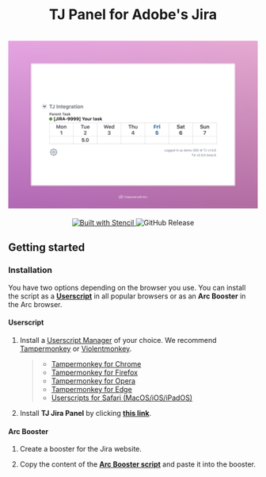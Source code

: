 <div align="center">
    <h1>TJ Panel for Adobe's Jira</h1>
</div>

</br>

<div align="center">
    <img width="800" src="./assets/hero_image.jpeg" alt="Simple YouTube Age Restriction Bypass"/>
    <br/><br/>
    <a href="https://stenciljs.com" target="_blank">
        <img alt="Built with Stencil" src="https://img.shields.io/badge/built%20with%20stencil-16161d?style=for-the-badge&logo=data%3Aimage%2Fsvg%2Bxml%3Bbase64%2CPD94bWwgdmVyc2lvbj0iMS4wIiBlbmNvZGluZz0idXRmLTgiPz4KPCEtLSBHZW5lcmF0b3I6IEFkb2JlIElsbHVzdHJhdG9yIDE5LjIuMSwgU1ZHIEV4cG9ydCBQbHVnLUluIC4gU1ZHIFZlcnNpb246IDYuMDAgQnVpbGQgMCkgIC0tPgo8c3ZnIHZlcnNpb249IjEuMSIgaWQ9IkxheWVyXzEiIHhtbG5zPSJodHRwOi8vd3d3LnczLm9yZy8yMDAwL3N2ZyIgeG1sbnM6eGxpbms9Imh0dHA6Ly93d3cudzMub3JnLzE5OTkveGxpbmsiIHg9IjBweCIgeT0iMHB4IgoJIHZpZXdCb3g9IjAgMCA1MTIgNTEyIiBzdHlsZT0iZW5hYmxlLWJhY2tncm91bmQ6bmV3IDAgMCA1MTIgNTEyOyIgeG1sOnNwYWNlPSJwcmVzZXJ2ZSI%2BCjxzdHlsZSB0eXBlPSJ0ZXh0L2NzcyI%2BCgkuc3Qwe2ZpbGw6I0ZGRkZGRjt9Cjwvc3R5bGU%2BCjxwYXRoIGNsYXNzPSJzdDAiIGQ9Ik00MjQuNywzNzMuOWMwLDM3LjYtNTUuMSw2OC42LTkyLjcsNjguNkgxODAuNGMtMzcuOSwwLTkyLjctMzAuNy05Mi43LTY4LjZ2LTMuNmgzMzYuOVYzNzMuOXoiLz4KPHBhdGggY2xhc3M9InN0MCIgZD0iTTQyNC43LDI5Mi4xSDE4MC40Yy0zNy42LDAtOTIuNy0zMS05Mi43LTY4LjZ2LTMuNkgzMzJjMzcuNiwwLDkyLjcsMzEsOTIuNyw2OC42VjI5Mi4xeiIvPgo8cGF0aCBjbGFzcz0ic3QwIiBkPSJNNDI0LjcsMTQxLjdIODcuN3YtMy42YzAtMzcuNiw1NC44LTY4LjYsOTIuNy02OC42SDMzMmMzNy45LDAsOTIuNywzMC43LDkyLjcsNjguNlYxNDEuN3oiLz4KPC9zdmc%2BCg%3D%3D">
    </a>
    <img alt="GitHub Release" src="https://img.shields.io/github/v/release/davids-ensemble/tj-jira-panel?style=for-the-badge">
</div>

## Getting started

### Installation

You have two options depending on the browser you use. You can install the script as a **[Userscript](https://en.wikipedia.org/wiki/Userscript)** in all popular browsers or as an **Arc Booster** in the Arc browser.

#### Userscript

1. Install a [Userscript Manager](https://en.wikipedia.org/wiki/Userscript_manager) of your choice. We recommend [Tampermonkey](https://www.tampermonkey.net/) or [Violentmonkey](https://violentmonkey.github.io/).

   > - [Tampermonkey for Chrome](https://chrome.google.com/webstore/detail/tampermonkey/dhdgffkkebhmkfjojejmpbldmpobfkfo)<br>
   > - [Tampermonkey for Firefox](https://addons.mozilla.org/en/firefox/addon/tampermonkey/)<br>
   > - [Tampermonkey for Opera](https://addons.opera.com/en/extensions/details/tampermonkey-beta/)<br>
   > - [Tampermonkey for Edge](https://microsoftedge.microsoft.com/addons/detail/tampermonkey/iikmkjmpaadaobahmlepeloendndfphd)<br>
   > - [Userscripts for Safari (MacOS/iOS/iPadOS)](https://apps.apple.com/us/app/userscripts/id1463298887)<br>

2. Install **TJ Jira Panel** by clicking **[this link](../../raw/main/user-scripts/tj-jira-panel.user.js)**.

#### Arc Booster

1. Create a booster for the Jira website.

2. Copy the content of the **[Arc Booster script](./user-scripts/tj-jira-panel.arc.js)** and paste it into the booster.
